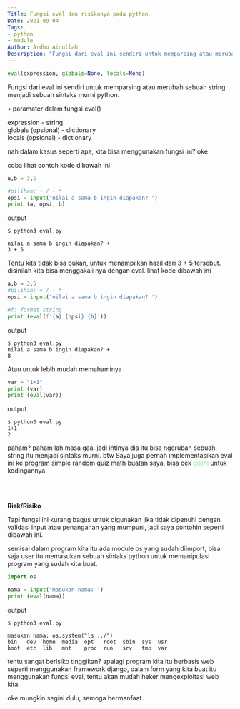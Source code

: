 ```yaml
---
Title: Fungsi eval dan risikonya pada python
Date: 2021-09-04
Tags: 
- python
- module
Author: Ardho Ainullah
Description: "Fungsi dari eval ini sendiri untuk memparsing atau merubah sebuah string menjadi sebuah sintaks murni python."
---
```


```python
eval(expression, globals=None, locals=None)
```

Fungsi dari eval ini sendiri untuk memparsing atau merubah sebuah string menjadi sebuah sintaks murni python.

• paramater dalam fungsi eval()

expression - string<br>
globals (opsional) - dictionary<br>
locals (opsional) - dictionary

nah dalam kasus seperti apa, kita bisa menggunakan fungsi ini? oke

coba lihat contoh kode dibawah ini

```python
a,b = 3,5

#pilihan: + / - *
opsi = input('nilai a sama b ingin diapakan? ')
print (a, opsi, b)
```


output
<pre><code class="plaintext">$ python3 eval.py

nilai a sama b ingin diapakan? +
3 + 5
</code></pre>


Tentu kita tidak bisa bukan, untuk menampilkan hasil dari 3 + 5 tersebut. disinilah kita bisa menggakali nya dengan eval. lihat kode dibawah ini
```python
a,b = 3,5
#pilihan: + / - *
opsi = input('nilai a sama b ingin diapakan? ')

#f: format string
print (eval(f'{a} {opsi} {b}'))
```


output
<pre><code class="plaintext">$ python3 eval.py
nilai a sama b ingin diapakan? +
8
</code></pre>


Atau untuk lebih mudah memahaminya
```python
var = "1+1"
print (var)
print (eval(var))
```

output
<pre><code class="plaintext">$ python3 eval.py
1+1
2
</code></pre>
paham? paham lah masa gaa. jadi intinya dia itu bisa ngerubah sebuah string itu menjadi sintaks murni. 
btw Saya juga pernah implementasikan eval ini ke program simple random quiz math buatan saya, bisa cek <a href="https://pastebin.com/ZepZcygQ" style="color:#80ED99;">disini</a> untuk kodingannya.

<br>
<script type="text/javascript">
	atOptions = {
		'key' : 'e00dc4387e6c63802d3ac0af944c2eb6',
		'format' : 'iframe',
		'height' : 250,
		'width' : 300,
		'params' : {}
	};
	document.write('<scr' + 'ipt type="text/javascript" src="http' + (location.protocol === 'https:' ? 's' : '') + '://www.highperformancedformats.com/e00dc4387e6c63802d3ac0af944c2eb6/invoke.js"></scr' + 'ipt>');
</script>
<br>

**Risk/Risiko**

Tapi fungsi ini kurang bagus untuk digunakan jika tidak dipenuhi dengan validasi input atau penanganan yang mumpuni, jadi saya contohin seperti dibawah ini.

semisal dalam program kita itu ada module os yang sudah diimport, bisa saja user itu memasukan sebuah sintaks python untuk memanipulasi program yang sudah kita buat. 

```python
import os

nama = input('masukan nama: ')
print (eval(nama))
```


output
<pre><code class="plaintext">$ python3 eval.py

masukan nama: os.system("ls ../")
bin   dev  home  media  opt   root  sbin  sys  usr
boot  etc  lib   mnt    proc  run   srv   tmp  var
</pre></code>


tentu sangat berisiko tinggikan? apalagi program kita itu berbasis web seperti menggunakan framework django, dalam form yang kita buat itu menggunakan fungsi eval, tentu akan mudah heker mengexploitasi web kita.




oke mungkin segini dulu, semoga bermanfaat.


